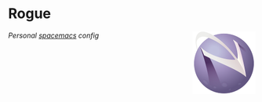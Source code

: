 # Rogue

<img src="img/spacemacs.png" align="right">

*Personal [spacemacs](https://github.com/syl20bnr/spacemacs) config*
